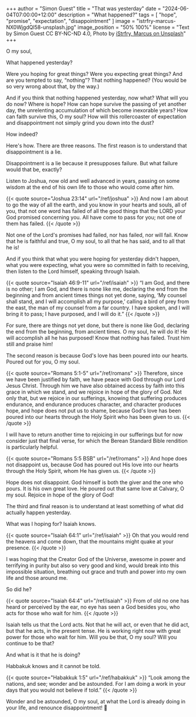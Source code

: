 +++
author = "Simon Guest"
title = "That was yesterday"
date = "2024-06-04T07:00:00+12:00"
description = "What happened?"
tags = [ "hope", "promise", "expectation", "disappointment" ]
image = "istrfry-marcus-NX0WjgdQl58-unsplash.jpg"
image_position = "50% 100%"
license = "Text by Simon Guest CC BY-NC-ND 4.0, Photo by [iStrfry, Marcus on Unsplash](https://unsplash.com/photos/silhouette-of-palm-trees-during-sunset-NX0WjgdQl58)"
+++

O my soul,

What happened yesterday?

Were you hoping for great things? Were you expecting great things? And are you tempted to say, “nothing”? That nothing happened? (You would be so very wrong about that, by the way.)

And if you think that nothing happened yesterday, now what? What will you do now? Where is hope? How can hope survive the passing of yet another day, the unrelenting accumulation of which become inexorable years? How can faith survive this, O my soul? How will this rollercoaster of expectation and disappointment not simply grind you down into the dust?

How indeed?

Here's how. There are three reasons. The first reason is to understand that disappointment is a lie.

Disappointment is a lie because it presupposes failure. But what failure would that be, exactly?

Listen to Joshua, now old and well advanced in years, passing on some wisdom at the end of his own life to those who would come after him.

{{< quote source="Joshua 23:14" url="/ref/joshua" >}}
And now I am about to go the way of all the earth, and you know in your hearts and souls, all of you, that not one word has failed of all the good things that the LORD your God promised concerning you. All have come to pass for you; not one of them has failed.
{{< /quote >}}

Not one of the Lord's promises had failed, nor has failed, nor will fail. Know that he is faithful and true, O my soul, to all that he has said, and to all that he is!

And if you think that what you were hoping for yesterday didn't happen, what you were expecting, what you were so committed in faith to receiving, then listen to the Lord himself, speaking through Isaiah.

{{< quote source="Isaiah 46:9-11" url="/ref/isaiah" >}}
“I am God, and there is no other; I am God, and there is none like me, declaring the end from the beginning and from ancient times things not yet done, saying, ‘My counsel shall stand, and I will accomplish all my purpose,’ calling a bird of prey from the east, the man of my counsel from a far country. I have spoken, and I will bring it to pass; I have purposed, and I will do it.”
{{< /quote >}}

For sure, there are things not yet done, but there is none like God, declaring the end from the beginning, from ancient times. O my soul, he will do it! He will accomplish all he has purposed! Know that nothing has failed. Trust him still and praise him!

The second reason is because God's love has been poured into our hearts. Poured out for you, O my soul.

{{< quote source="Romans 5:1-5" url="/ref/romans" >}}
Therefore, since we have been justified by faith, we have peace with God through our Lord Jesus Christ. Through him we have also obtained access by faith into this grace in which we stand, and we rejoice in hope of the glory of God. Not only that, but we rejoice in our sufferings, knowing that suffering produces endurance, and endurance produces character, and character produces hope, and hope does not put us to shame, because God's love has been poured into our hearts through the Holy Spirit who has been given to us.
{{< /quote >}}

I will have to return another time to rejoicing in our sufferings but for now consider just that final verse, for which the Berean Standard Bible rendition is particularly helpful.

{{< quote source="Romans 5:5 BSB" url="/ref/romans" >}}
And hope does not disappoint us, because God has poured out His love into our hearts through the Holy Spirit, whom He has given us.
{{< /quote >}}

Hope does not disappoint. God himself is both the giver and the one who pours. It is his own great love. He poured out that same love at Calvary, O my soul. Rejoice in hope of the glory of God!

The third and final reason is to understand at least something of what did actually happen yesterday.

What was I hoping for? Isaiah knows.

{{< quote source="Isaiah 64:1" url="/ref/isaiah" >}}
Oh that you would rend the heavens and come down, that the mountains might quake at your presence.
{{< /quote >}}

I was hoping that the Creator God of the Universe, awesome in power and terrifying in purity but also so very good and kind, would break into this impossible situation, breathing out grace and truth and power into my own life and those around me.

So did he?

{{< quote source="Isaiah 64:4" url="/ref/isaiah" >}}
From of old no one has heard or perceived by the ear, no eye has seen a God besides you, who acts for those who wait for him.
{{< /quote >}}

Isaiah tells us that the Lord acts. Not that he will act, or even that he did act, but that he acts, in the present tense. He is working right now with great power for those who wait for him. Will you be that, O my soul? Will you continue to be that?

And what is it that he is doing?

Habbakuk knows and it cannot be told.

{{< quote source="Habakkuk 1:5" url="/ref/habakkuk" >}}
“Look among the nations, and see; wonder and be astounded. For I am doing a work in your days that you would not believe if told.”
{{< /quote >}}

Wonder and be astounded, O my soul, at what the Lord is already doing in your life, and renounce disappointment! 🙏

